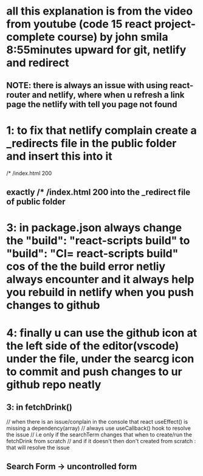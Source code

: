 
# all this explanation is from the video from youtube (code 15 react project-complete course) by john smila 8:55minutes upward for git, netlify and redirect 

## NOTE: there is always an issue with using react-router and netlify, where when u refresh a link page the netlify with tell you page not found

# 1: to fix that netlify complain create a _redirects file in the public folder and insert this into it 
 /*    /index.html   200 
## exactly /*    /index.html   200 into the _redirect file of public folder

# 3: in package.json always change the "build": "react-scripts build" to "build": "CI= react-scripts build" cos of the the build error netliy always encounter and it always help you rebuild in netlify when you push changes to github 

# 4: finally u can use the github icon at the left side of the editor(vscode) under the file, under the searcg icon to commit and push changes to ur github repo neatly 

## 3: in <Context /> fetchDrink()
// when there is an issue/conplain in the console that react useEffect() is missing a dependency(array)
// always use useCallback() hook to resolve the issue
// i.e only if the searchTerm changes that when to create/run the fetchDrink from scratch
// and if it doesn't then don't created from scratch : that will resolve the issue 



## Search Form -> uncontrolled form
<!-- React.useEffect(() => {
    //everytime we enter the home page the cursor 
    // should focus(i.e the typing cursor should highlight the serach bar)
    searchValue.current.focus() 
  }, []) -->

  <!-- function handleSubmit(e) {
    e.preventDefault() // to prevent automatic page reloading when the user press enter key 
    // even without searching any thing in search bar 
  } -->

```

